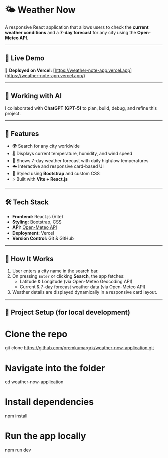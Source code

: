 # 🌤️ Weather Now

A responsive React application that allows users to check the **current weather conditions** and a **7-day forecast** for any city using the **Open-Meteo API**.

---

## 🚀 Live Demo
🔗 **Deployed on Vercel:** [https://weather-note-app.vercel.app](https://weather-note-app.vercel.app/)

---

## 💬 Working with AI 
I collaborated with **ChatGPT (GPT-5)** to plan, build, debug, and refine this project.  

---

## 🧩 Features
- 🌍 Search for any city worldwide
- 🌡️ Displays current temperature, humidity, and wind speed
- 📅 Shows 7-day weather forecast with daily high/low temperatures
- ☁️ Interactive and responsive card-based UI
- 🎨 Styled using **Bootstrap** and custom CSS
- ⚡ Built with **Vite + React.js**

---

## 🛠️ Tech Stack
- **Frontend:** React.js (Vite)
- **Styling:** Bootstrap, CSS
- **API:** [Open-Meteo API](https://open-meteo.com/)
- **Deployment:** Vercel
- **Version Control:** Git & GitHub

---

## 🧠 How It Works
1. User enters a city name in the search bar.
2. On pressing `Enter` or clicking **Search**, the app fetches:
   - Latitude & Longitude (via Open-Meteo Geocoding API)
   - Current & 7-day forecast weather data (via Open-Meteo API)
3. Weather details are displayed dynamically in a responsive card layout.

---

## 🧾 Project Setup (for local development)

# Clone the repo
git clone https://github.com/premkumargrk/weather-now-application.git

# Navigate into the folder
cd weather-now-application

# Install dependencies
npm install

# Run the app locally
npm run dev

